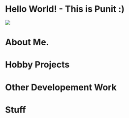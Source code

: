 # Hello World! - This is Punit :)

![](https://avatars.githubusercontent.com/punitmishra?v=4&s=100)

# About Me.


# Hobby Projects


# Other Developement Work


# Stuff
